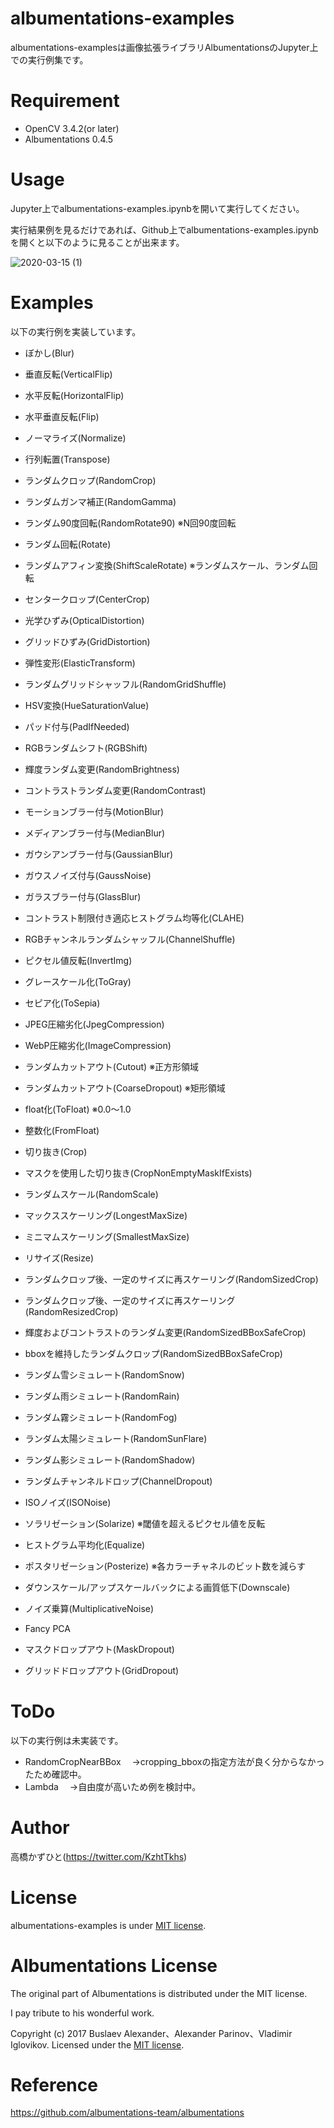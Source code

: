 # albumentations-examples
albumentations-examplesは画像拡張ライブラリAlbumentationsのJupyter上での実行例集です。

# Requirement
 
* OpenCV 3.4.2(or later)
* Albumentations 0.4.5

# Usage
Jupyter上でalbumentations-examples.ipynbを開いて実行してください。

実行結果例を見るだけであれば、Github上でalbumentations-examples.ipynbを開くと以下のように見ることが出来ます。

![2020-03-15 (1)](https://user-images.githubusercontent.com/37477845/76687013-7b05e200-6663-11ea-8e7e-f053b0dfbb5a.png)

# Examples
以下の実行例を実装しています。

* ぼかし(Blur)

* 垂直反転(VerticalFlip)

* 水平反転(HorizontalFlip)

* 水平垂直反転(Flip)

* ノーマライズ(Normalize)

* 行列転置(Transpose)

* ランダムクロップ(RandomCrop)

* ランダムガンマ補正(RandomGamma)

* ランダム90度回転(RandomRotate90) ※N回90度回転

* ランダム回転(Rotate)

* ランダムアフィン変換(ShiftScaleRotate) ※ランダムスケール、ランダム回転

* センタークロップ(CenterCrop)

* 光学ひずみ(OpticalDistortion)

* グリッドひずみ(GridDistortion)

* 弾性変形(ElasticTransform)

* ランダムグリッドシャッフル(RandomGridShuffle)

* HSV変換(HueSaturationValue)

* パッド付与(PadIfNeeded)

* RGBランダムシフト(RGBShift)

* 輝度ランダム変更(RandomBrightness)

* コントラストランダム変更(RandomContrast)

* モーションブラー付与(MotionBlur)

* メディアンブラー付与(MedianBlur)

* ガウシアンブラー付与(GaussianBlur)

* ガウスノイズ付与(GaussNoise)

* ガラスブラー付与(GlassBlur)

* コントラスト制限付き適応ヒストグラム均等化(CLAHE)

* RGBチャンネルランダムシャッフル(ChannelShuffle)

* ピクセル値反転(InvertImg)

* グレースケール化(ToGray)

* セピア化(ToSepia)

* JPEG圧縮劣化(JpegCompression)

* WebP圧縮劣化(ImageCompression)

* ランダムカットアウト(Cutout) ※正方形領域

* ランダムカットアウト(CoarseDropout) ※矩形領域

* float化(ToFloat) ※0.0～1.0

* 整数化(FromFloat)

* 切り抜き(Crop)

* マスクを使用した切り抜き(CropNonEmptyMaskIfExists)

* ランダムスケール(RandomScale)

* マックススケーリング(LongestMaxSize)

* ミニマムスケーリング(SmallestMaxSize)

* リサイズ(Resize)

* ランダムクロップ後、一定のサイズに再スケーリング(RandomSizedCrop)

* ランダムクロップ後、一定のサイズに再スケーリング(RandomResizedCrop)

* 輝度およびコントラストのランダム変更(RandomSizedBBoxSafeCrop)

* bboxを維持したランダムクロップ(RandomSizedBBoxSafeCrop)

* ランダム雪シミュレート(RandomSnow)

* ランダム雨シミュレート(RandomRain)

* ランダム霧シミュレート(RandomFog)

* ランダム太陽シミュレート(RandomSunFlare)

* ランダム影シミュレート(RandomShadow)

* ランダムチャンネルドロップ(ChannelDropout)

* ISOノイズ(ISONoise)

* ソラリゼーション(Solarize) ※閾値を超えるピクセル値を反転

* ヒストグラム平均化(Equalize)

* ポスタリゼーション(Posterize) ※各カラーチャネルのビット数を減らす

* ダウンスケール/アップスケールバックによる画質低下(Downscale)

* ノイズ乗算(MultiplicativeNoise)

* Fancy PCA

* マスクドロップアウト(MaskDropout)

* グリッドドロップアウト(GridDropout)


# ToDo
以下の実行例は未実装です。

* RandomCropNearBBox
　→cropping_bboxの指定方法が良く分からなかったため確認中。
* Lambda
　→自由度が高いため例を検討中。

# Author
高橋かずひと(https://twitter.com/KzhtTkhs)

# License

albumentations-examples is under [MIT license](LICENSE.md).

# Albumentations License

The original part of Albumentations is distributed under the MIT license.

I pay tribute to his wonderful work.

Copyright (c) 2017 Buslaev Alexander、Alexander Parinov、Vladimir Iglovikov. Licensed under the [MIT license](LICENSE.md).

# Reference
https://github.com/albumentations-team/albumentations
